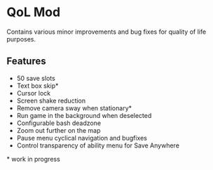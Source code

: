 # QoL Mod

Contains various minor improvements and bug fixes for quality of life purposes.

## Features

* 50 save slots
* Text box skip*
* Cursor lock
* Screen shake reduction
* Remove camera sway when stationary*
* Run game in the background when deselected
* Configurable bash deadzone
* Zoom out further on the map
* Pause menu cyclical navigation and bugfixes
* Control transparency of ability menu for Save Anywhere

\* work in progress
